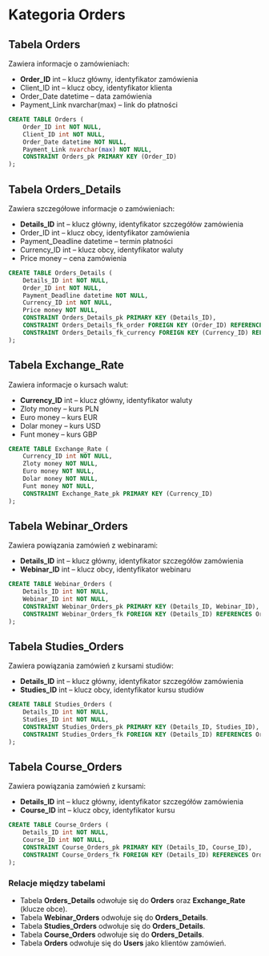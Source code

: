 # Kategoria Orders

## Tabela Orders

Zawiera informacje o zamówieniach:

- **Order_ID** int – klucz główny, identyfikator zamówienia
- Client_ID int – klucz obcy, identyfikator klienta
- Order_Date datetime – data zamówienia
- Payment_Link nvarchar(max) – link do płatności

```sql
CREATE TABLE Orders (
    Order_ID int NOT NULL,
    Client_ID int NOT NULL,
    Order_Date datetime NOT NULL,
    Payment_Link nvarchar(max) NOT NULL,
    CONSTRAINT Orders_pk PRIMARY KEY (Order_ID)
);
```

## Tabela Orders_Details

Zawiera szczegółowe informacje o zamówieniach:

- **Details_ID** int – klucz główny, identyfikator szczegółów zamówienia
- Order_ID int – klucz obcy, identyfikator zamówienia
- Payment_Deadline datetime – termin płatności
- Currency_ID int – klucz obcy, identyfikator waluty
- Price money – cena zamówienia

```sql
CREATE TABLE Orders_Details (
    Details_ID int NOT NULL,
    Order_ID int NOT NULL,
    Payment_Deadline datetime NOT NULL,
    Currency_ID int NOT NULL,
    Price money NOT NULL,
    CONSTRAINT Orders_Details_pk PRIMARY KEY (Details_ID),
    CONSTRAINT Orders_Details_fk_order FOREIGN KEY (Order_ID) REFERENCES Orders(Order_ID),
    CONSTRAINT Orders_Details_fk_currency FOREIGN KEY (Currency_ID) REFERENCES Exchange_Rate(Currency_ID)
);
```

## Tabela Exchange_Rate

Zawiera informacje o kursach walut:

- **Currency_ID** int – klucz główny, identyfikator waluty
- Zloty money – kurs PLN
- Euro money – kurs EUR
- Dolar money – kurs USD
- Funt money – kurs GBP

```sql
CREATE TABLE Exchange_Rate (
    Currency_ID int NOT NULL,
    Zloty money NOT NULL,
    Euro money NOT NULL,
    Dolar money NOT NULL,
    Funt money NOT NULL,
    CONSTRAINT Exchange_Rate_pk PRIMARY KEY (Currency_ID)
);
```

## Tabela Webinar_Orders

Zawiera powiązania zamówień z webinarami:

- **Details_ID** int – klucz główny, identyfikator szczegółów zamówienia
- **Webinar_ID** int – klucz obcy, identyfikator webinaru

```sql
CREATE TABLE Webinar_Orders (
    Details_ID int NOT NULL,
    Webinar_ID int NOT NULL,
    CONSTRAINT Webinar_Orders_pk PRIMARY KEY (Details_ID, Webinar_ID),
    CONSTRAINT Webinar_Orders_fk FOREIGN KEY (Details_ID) REFERENCES Orders_Details(Details_ID)
);
```

## Tabela Studies_Orders

Zawiera powiązania zamówień z kursami studiów:

- **Details_ID** int – klucz główny, identyfikator szczegółów zamówienia
- **Studies_ID** int – klucz obcy, identyfikator kursu studiów

```sql
CREATE TABLE Studies_Orders (
    Details_ID int NOT NULL,
    Studies_ID int NOT NULL,
    CONSTRAINT Studies_Orders_pk PRIMARY KEY (Details_ID, Studies_ID),
    CONSTRAINT Studies_Orders_fk FOREIGN KEY (Details_ID) REFERENCES Orders_Details(Details_ID)
);
```

## Tabela Course_Orders

Zawiera powiązania zamówień z kursami:

- **Details_ID** int – klucz główny, identyfikator szczegółów zamówienia
- **Course_ID** int – klucz obcy, identyfikator kursu

```sql
CREATE TABLE Course_Orders (
    Details_ID int NOT NULL,
    Course_ID int NOT NULL,
    CONSTRAINT Course_Orders_pk PRIMARY KEY (Details_ID, Course_ID),
    CONSTRAINT Course_Orders_fk FOREIGN KEY (Details_ID) REFERENCES Orders_Details(Details_ID)
);
```

### Relacje między tabelami

- Tabela **Orders_Details** odwołuje się do **Orders** oraz **Exchange_Rate** (klucze obce).
- Tabela **Webinar_Orders** odwołuje się do **Orders_Details**.
- Tabela **Studies_Orders** odwołuje się do **Orders_Details**.
- Tabela **Course_Orders** odwołuje się do **Orders_Details**.
- Tabela **Orders** odwołuje się do **Users** jako klientów zamówień.

